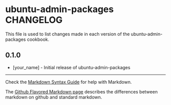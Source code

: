 ubuntu-admin-packages CHANGELOG
===============================

This file is used to list changes made in each version of the ubuntu-admin-packages cookbook.

0.1.0
-----
- [your_name] - Initial release of ubuntu-admin-packages

- - -
Check the [Markdown Syntax Guide](http://daringfireball.net/projects/markdown/syntax) for help with Markdown.

The [Github Flavored Markdown page](http://github.github.com/github-flavored-markdown/) describes the differences between markdown on github and standard markdown.

